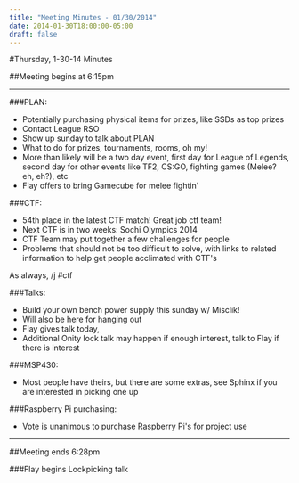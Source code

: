 ```yaml
---
title: "Meeting Minutes - 01/30/2014"
date: 2014-01-30T18:00:00-05:00
draft: false
---
```


#Thursday, 1-30-14 Minutes

##Meeting begins at 6:15pm

- - -

###PLAN:
* Potentially purchasing physical items for prizes, like SSDs as top prizes
* Contact League RSO
* Show up sunday to talk about PLAN
 * What to do for prizes, tournaments, rooms, oh my!
* More than likely will be a two day event, first day for League of Legends, second day for other events like TF2, CS:GO, fighting games (Melee? eh, eh?), etc
* Flay offers to bring Gamecube for melee fightin'

###CTF:
* 54th place in the latest CTF match!  Great job ctf team!
* Next CTF is in two weeks: Sochi Olympics 2014
* CTF Team may put together a few challenges for people
 * Problems that should not be too difficult to solve, with links to related information to help get people acclimated with CTF's

As always, /j #ctf  

###Talks:
* Build your own bench power supply this sunday w/ Misclik!
 * Will also be here for hanging out 
* Flay gives talk today, 
 * Additional Onity lock talk may happen if enough interest, talk to Flay if there is interest

###MSP430:
 * Most people have theirs, but there are some extras, see Sphinx if you are interested in picking one up

###Raspberry Pi purchasing:
 * Vote is unanimous to purchase Raspberry Pi's for project use


- - -
##Meeting ends 6:28pm

###Flay begins Lockpicking talk
